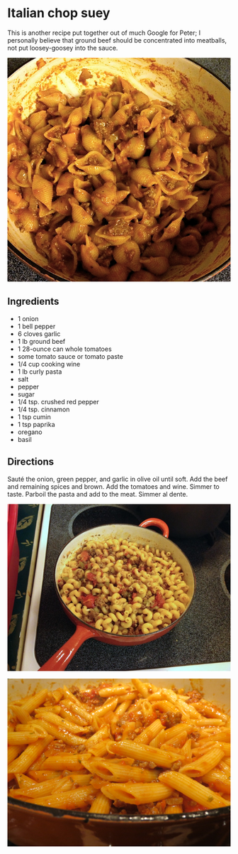 # Italian chop suey

This is another recipe put together out of much Google for Peter; I personally believe that ground beef should be concentrated into meatballs, not put loosey-goosey into the sauce.

![with shells](../images/with_shells.png)

## Ingredients

* 1 onion
* 1 bell pepper
* 6 cloves garlic
* 1 lb ground beef
* 1 28-ounce can whole tomatoes
* some tomato sauce or tomato paste
* 1/4 cup cooking wine
* 1 lb curly pasta
* salt
* pepper
* sugar
* 1/4 tsp. crushed red pepper
* 1/4 tsp. cinnamon
* 1 tsp cumin
* 1 tsp paprika
* oregano
* basil

## Directions

Sauté the onion, green pepper, and garlic in olive oil until soft. Add the beef and remaining spices and brown. Add the tomatoes and wine. Simmer to taste. Parboil the pasta and add to the meat. Simmer al dente.

![with fusilli](../images/with_fusilli.png)

![with penne](../images/with_penne.png)
